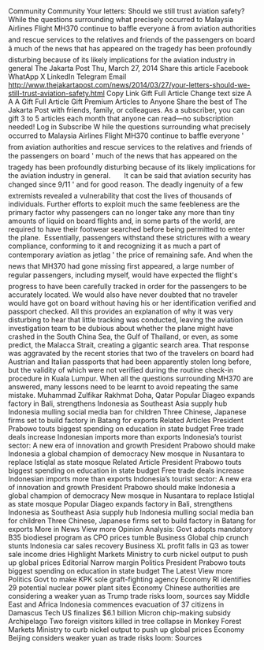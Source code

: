 # 

Community
Community
Your letters: Should we still trust aviation safety?
While the questions surrounding what precisely occurred to Malaysia Airlines Flight MH370 continue to baffle everyone â from aviation authorities and rescue services to the relatives and friends of the passengers on board â much of the news that has appeared on the tragedy has been profoundly disturbing because of its likely implications for the aviation industry in general
The Jakarta Post
Thu, March 27, 2014
Share this article
Facebook
WhatApp
X
LinkedIn
Telegram
Email
http://www.thejakartapost.com/news/2014/03/27/your-letters-should-we-still-trust-aviation-safety.html
Copy Link
Gift Full Article
Change text size
A
A
A
Gift Full Article
Gift Premium Articles
to Anyone
Share the best of The Jakarta Post with friends, family, or colleagues. As a subscriber, you can gift 3 to 5 articles each month that anyone can read—no subscription needed!
Log in
Subscribe
W
hile the questions surrounding what precisely occurred to Malaysia Airlines Flight MH370 continue to baffle everyone ' from aviation authorities and rescue services to the relatives and friends of the passengers on board ' much of the news that has appeared on the tragedy has been profoundly disturbing because of its likely implications for the aviation industry in general.&nbsp;&nbsp;&nbsp;&nbsp; &nbsp;
It can be said that aviation security has changed since 9/11 ' and for good reason.
The deadly ingenuity of a few extremists revealed a vulnerability that cost the lives of thousands of individuals. Further efforts to exploit much the same feebleness are the primary factor why passengers can no longer take any more than tiny amounts of liquid on board flights and, in some parts of the world, are required to have their footwear searched before being permitted to enter the plane.
&nbsp;Essentially, passengers withstand these strictures with a weary compliance, conforming to it and recognizing it as much a part of contemporary aviation as jetlag ' the price of remaining safe.
And when the news that MH370 had gone missing first appeared, a large number of regular passengers, including myself, would have expected the flight's progress to have been carefully tracked in order for the passengers to be accurately located. We would also have never doubted that no traveler would have got on board without having his or her identification verified and passport checked.
All this provides an explanation of why it was very disturbing to hear that little tracking was conducted, leaving the aviation investigation team to be dubious about whether the plane might have crashed in the South China Sea, the Gulf of Thailand, or even, as some predict, the Malacca Strait, creating a gigantic search area.
That response was aggravated by the recent stories that two of the travelers on board had Austrian and Italian passports that had been apparently stolen long before, but the validity of which were not verified during the routine check-in procedure in Kuala Lumpur.
When all the questions surrounding MH370 are answered, many lessons need to be learnt to avoid repeating the same
mistake.
Muhammad Zulfikar Rakhmat
Doha, Qatar
Popular
Diageo expands factory in Bali, strengthens Indonesia as Southeast Asia supply hub
Indonesia mulling social media ban for children
Three Chinese, Japanese firms set to build factory in Batang for exports
Related Articles
President Prabowo touts biggest spending on education in state budget
Free trade deals increase Indonesian imports more than exports
Indonesia’s tourist sector: A new era of innovation and growth
President Prabowo should make Indonesia a global champion of democracy
New mosque in Nusantara to replace Istiqlal as state mosque
Related Article
President Prabowo touts biggest spending on education in state budget
Free trade deals increase Indonesian imports more than exports
Indonesia’s tourist sector: A new era of innovation and growth
President Prabowo should make Indonesia a global champion of democracy
New mosque in Nusantara to replace Istiqlal as state mosque
Popular
Diageo expands factory in Bali, strengthens Indonesia as Southeast Asia supply hub
Indonesia mulling social media ban for children
Three Chinese, Japanese firms set to build factory in Batang for exports
More in News
View more
Opinion
Analysis: Govt adopts mandatory B35 biodiesel program as CPO prices tumble
Business
Global chip crunch stunts Indonesia car sales recovery
Business
XL profit falls in Q3 as tower sale income dries
Highlight
Markets
Ministry to curb nickel output to push up global prices
Editorial
Narrow margin
Politics
President Prabowo touts biggest spending on education in state budget
The Latest
View more
Politics
Govt to make KPK sole graft-fighting agency
Economy
RI identifies 29 potential nuclear power plant sites
Economy
Chinese authorities are considering a weaker yuan as Trump trade risks loom, sources say
Middle East and Africa
Indonesia commences evacuation of 37 citizens in Damascus
Tech
US finalizes $6.1 billion Micron chip-making subsidy
Archipelago
Two foreign visitors killed in tree collapse in Monkey Forest
Markets
Ministry to curb nickel output to push up global prices
Economy
Beijing considers weaker yuan as trade risks loom: Sources